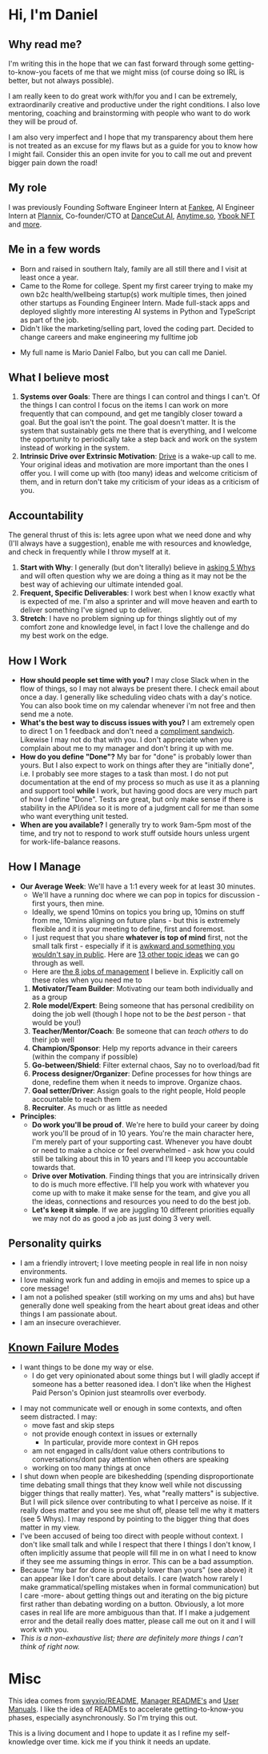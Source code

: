 # Hi, I'm Daniel

## Why read me?

I'm writing this in the hope that we can fast forward through some getting-to-know-you facets of me that we might miss (of course doing so IRL is better, but not always possible).

I am really keen to do great work with/for you and I can be extremely, extraordinarily creative and productive under the right conditions. I also love mentoring, coaching and brainstorming with people who want to do work they will be proud of.

I am also very imperfect and I hope that my transparency about them here is not treated as an excuse for my flaws but as a guide for you to know how I might fail. Consider this an open invite for you to call me out and prevent bigger pain down the road!

## My role

I was previously Founding Software Engineer Intern at [Fankee](https://fankee.com), AI Engineer Intern at [Plannix](https://plannix.co), Co-founder/CTO at [DanceCut AI](https://www.instagram.com/p/DJ2LJ3PvD5C/), [Anytime.so](https://anytime.so), [Ybook NFT](https://ybook.danielfalbo.com) and [more](https://danielfalbo.com/portfolio).

  
## Me in a few words

- Born and raised in southern Italy, family are all still there and I visit at least once a year.
- Came to the Rome for college. Spent my first career trying to make my own b2c health/wellbeing startup(s) work multiple times, then joined other startups as Founding Engineer Intern. Made full-stack apps and deployed slightly more interesting AI systems in Python and TypeScript as part of the job.
- Didn't like the marketing/selling part, loved the coding part. Decided to change careers and make engineering my fulltime job
<!-- - Went through [Fullstack](http://fullstackacademy.com/) to get up to speed on JS as JS is everywhere. Started being active in [Dev Twitter](https://twitter.com/swyx), speaking in the [NYC tech meetup scene](https://nyc.js.org/), and helped grow [/r/reactjs from 20k members to >200k](https://www.swyx.io/moderating-rreactjs). Cofounded Svelte Society [from 0](https://www.swyx.io/starting-dev-community-meetup) to [15k members]([url](https://twitter.com/sveltesociety)) and [5 conferences]([url](http://sveltesummit.com/)). I also wrote [the Coding Career Handbook](https://www.learninpublic.org) and manage the book's community on an ongoing basis. -->
- My full name is Mario Daniel Falbo, but you can call me Daniel.

## What I believe most

1. **Systems over Goals**: There are things I can control and things I can't. Of the things I can control I focus on the items I can work on more frequently that can compound, and get me tangibly closer toward a goal. But the goal isn't the point. The goal doesn't matter. It is the system that sustainably gets me there that is everything, and I welcome the opportunity to periodically take a step back and work on the system instead of working in the system.
2. **Intrinsic Drive over Extrinsic Motivation**: [Drive](https://twitter.com/swyx/status/968688836468453376) is a wake-up call to me. Your original ideas and motivation are more important than the ones I offer you. I will come up with (too many) ideas and welcome criticism of them, and in return don't take my criticism of your ideas as a criticism of you.

<!-- Do what makes you proud. Leave no stone unturned. -->

<!-- 1. **[Learn in Public](https://twitter.com/swyx/status/1009174159690264579)**: I prefer to share what I learn and work on, after doing my level best, but before it is perfect. This means I will be wrong more often than most people, but I respond very well to people who correct me because I always reserve the right to be wrong. I do not share everything, in particular my political views. -->


## Accountability

The general thrust of this is: lets agree upon what we need done and why (I'll always have a suggestion), enable me with resources and knowledge, and check in frequently while I throw myself at it.

1. **Start with Why**: I generally (but don't literally) believe in [asking 5 Whys](https://en.wikipedia.org/wiki/5_Whys) and will often question why we are doing a thing as it may not be the best way of achieving our ultimate intended goal.
2. **Frequent, Specific Deliverables**: I work best when I know exactly what is expected of me. I'm also a sprinter and will move heaven and earth to deliver something I've signed up to deliver.
3. **Stretch**: I have no problem signing up for things slightly out of my comfort zone and knowledge level, in fact I love the challenge and do my best work on the edge.

## How I Work

- **How should people set time with you?** I may close Slack when in the flow of things, so I may not always be present there. I check email about once a day. I generally like scheduling video chats with a day's notice. You can also book time on my calendar whenever i'm not free and then send me a note.
- **What's the best way to discuss issues with you?** I am extremely open to direct 1 on 1 feedback and don't need a [compliment sandwich](https://www.quickbase.com/blog/stop-using-the-compliment-sandwich-and-give-better-feedback). Likewise I may not do that with you. I don't appreciate when you complain about me to my manager and don't bring it up with me.
- **How do you define "Done"?** My bar for "done" is probably lower than yours<!-- (see "Learn in Public", above) -->. But I also expect to work on things after they are "initially done", i.e. I probably see more stages to a task than most. I do not put documentation at the end of my process so much as use it as a planning and support tool **while** I work, but having good docs are very much part of how I define "Done". Tests are great, but only make sense if there is stability in the API/idea so it is more of a judgment call for me than some who want everything unit tested.
- **When are you available?** I generally try to work 9am-5pm <!--PT--> most of the time, and try not to respond to work stuff outside hours unless urgent for work-life-balance reasons.

## How I Manage

- **Our Average Week**: We'll have a 1:1 every week for at least 30 minutes. 
  - We'll have a running doc where we can pop in topics for discussion - first yours, then mine. 
  - Ideally, we spend 10mins on topics you bring up, 10mins on stuff from me, 10mins aligning on future plans - but this is extremely flexible and it is your meeting to define, first and foremost. 
  - I just request that you share **whatever is top of mind** first, not the small talk first - especially if it is [awkward and something you wouldn't say in public](https://medium.com/@mrabkin/the-art-of-the-awkward-1-1-f4e1dcbd1c5c). Here are [13 other topic ideas](https://www.manager-tools.com/forums/13-things-talk-about-your-1-1s) we can go through as well.
  - Here are [the 8 jobs of management](https://www.swyx.io/the-8-jobs-of-management/) I believe in. Explicitly call on these roles when you need me to
  1. **Motivator/Team Builder**: Motivating our team both individually and as a group 
  2. **Role model/Expert**: Being someone that has personal credibility on doing the job well (though I hope not to be the _best_ person - that would be you!)
  3. **Teacher/Mentor/Coach**: Be someone that can _teach others_ to do their job well
  4. **Champion/Sponsor**: Help my reports advance in their careers (within the company if possible)
  5. **Go-between/Shield**: Filter external chaos, Say no to overload/bad fit
  6. **Process designer/Organizer**: Define processes for how things are done, redefine them when it needs to improve. Organize chaos.
  7. **Goal setter/Driver**: Assign goals to the right people, Hold people accountable to reach them
  8. **Recruiter**. As much or as little as needed
- **Principles**:
  - **Do work you'll be proud of**. We're here to build your career by doing work you'll be proud of in 10 years. You're the main character here, I'm merely part of your supporting cast. Whenever you have doubt or need to make a choice or feel overwhelmed - ask how you could still be talking about this in 10 years and I'll keep you accountable towards that.
  - **Drive over Motivation**. Finding things that you are intrinsically driven to do is much more effective. I'll help you work with whatever you come up with to make it make sense for the team, and give you all the ideas, connections and resources you need to do the best job.
  - **Let's keep it simple**. If we are juggling 10 different priorities equally we may not do as good a job as just doing 3 very well.

## Personality quirks

- I am a friendly introvert; I love meeting people in real life in non noisy environments.
- I love making work fun and adding in emojis and memes to spice up a core message! <!-- This can sometimes involve [writing song parodies as an outlet](https://twitter.com/swyx/status/980486609517907968) - I will sing them for you if under the influence. If I were actually any good at it I'd be a singer-songwriter. -->
- I am not a polished speaker (still working on my ums and ahs) but have generally done well speaking from the heart about great ideas and other things I am passionate about.
- I am an insecure overachiever.

## [Known Failure Modes](https://docs.google.com/presentation/d/1df5MALZKZU6lOeIXUiO-h6ReFM3KuIpnapSE97IZnX4/edit#slide=id.p)

<!-- - In 2021 my top feedback was that I wanted things to be done my way or else. -->
- I want things to be done my way or else.
  - I do get very opinionated about some things but I will gladly accept if someone has a better reasoned idea. I don't like when the Highest Paid Person's Opinion just steamrolls over everbody.
<!-- - In 2020 my top feedback was that I am too competitive - I translate everything to numbers and compare myself and my team with them. -->
<!-- - I am too competitive - I translate everything to numbers and compare myself and my team with them.
  - I feel this was misconstrued by others but I am probably much more comfortable talking numbers than most because of my background -->
<!-- - In 2018-19 my top feedback was that I don't communicate well or enough in some contexts, and often seem distracted. People report that I: -->
- I may not communicate well or enough in some contexts, and often seem distracted. I may:
  - move fast and skip steps
  - not provide enough context in issues or externally
    - In particular, provide more context in GH repos
    <!-- - In particular, longer explanations to customers, not imperative: do this, do that
    - provide more context in GH repos -->
  - am not engaged in calls/dont value others contributions to conversations/dont pay attention when others are speaking
  - working on too many things at once
- I shut down when people are bikeshedding (spending disproportionate time debating small things that they know well while not discussing bigger things that really matter). Yes, what "really matters" is subjective. But I will pick silence over contributing to what I perceive as noise. If it really does matter and you see me shut off, please tell me why it matters (see 5 Whys). I may respond by pointing to the bigger thing that does matter in my view.
- I've been accused of being too direct with people without context. I don't like small talk and while I respect that there I things I don't know, I often implicitly assume that people will fill me in on what I need to know if they see me assuming things in error. This can be a bad assumption.
- Because "my bar for done is probably lower than yours" (see above) it can appear like I don't care about details. I care (watch how rarely I make grammatical/spelling mistakes when in formal communication) but I care -more- about getting things out and iterating on the big picture first rather than debating wording on a button. Obviously, a lot more cases in real life are more ambiguous than that. If I make a judgement error and the detail really does matter, please call me out on it and I will work with you.
- *This is a non-exhaustive list; there are definitely more things I can't think of right now.*

# Misc

This idea comes from [swyxio/README](https://github.com/swyxio/README), [Manager README's](https://hackernoon.com/12-manager-readmes-from-silicon-valleys-top-tech-companies-26588a660afe) and [User Manuals](https://docs.google.com/presentation/d/1I8Y4oNkrh1Ass32PNyzBYp3hL4scLiH7YWQmwvKxzlM/edit#slide=id.gf668f32c69_2_130). I like the idea of READMEs to accelerate getting-to-know-you phases, especially asynchronously. So I'm trying this out.

This is a living document and I hope to update it as I refine my self-knowledge over time. kick me if you think it needs an update.
